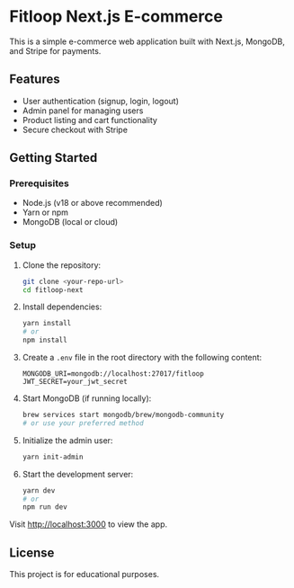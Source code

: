 # Fitloop Next.js E-commerce

This is a simple e-commerce web application built with Next.js, MongoDB, and Stripe for payments.

## Features
- User authentication (signup, login, logout)
- Admin panel for managing users
- Product listing and cart functionality
- Secure checkout with Stripe

## Getting Started

### Prerequisites
- Node.js (v18 or above recommended)
- Yarn or npm
- MongoDB (local or cloud)

### Setup
1. Clone the repository:
   ```bash
   git clone <your-repo-url>
   cd fitloop-next
   ```
2. Install dependencies:
   ```bash
   yarn install
   # or
   npm install
   ```
3. Create a `.env` file in the root directory with the following content:
   ```env
   MONGODB_URI=mongodb://localhost:27017/fitloop
   JWT_SECRET=your_jwt_secret
   ```
4. Start MongoDB (if running locally):
   ```bash
   brew services start mongodb/brew/mongodb-community
   # or use your preferred method
   ```
5. Initialize the admin user:
   ```bash
   yarn init-admin
   ```
6. Start the development server:
   ```bash
   yarn dev
   # or
   npm run dev
   ```

Visit [http://localhost:3000](http://localhost:3000) to view the app.

## License
This project is for educational purposes. 